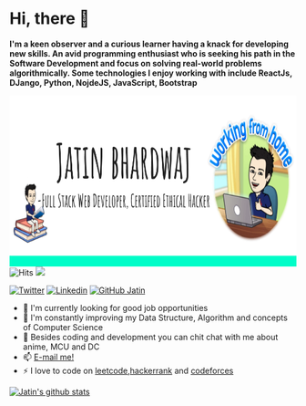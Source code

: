 # Hi, there 👋

**I'm a keen observer and a curious learner having a knack for developing new skills. An avid programming enthusiast who is seeking his path in the Software Development and focus on solving real-world problems algorithmically. Some technologies I enjoy working with include ReactJs, DJango, Python, NojdeJS, JavaScript, Bootstrap**

<!-- ![](https://github.com/jatinbharadwaj/jatinbharadwaj/blob/main/Jatin%20Intro.png) -->
<img src="https://github.com/jatinbharadwaj/jatinbharadwaj/blob/main/Jatin%20Intro.png" align="center" alt="jatin intro pic" width="900" height="300">
<img src="https://hitcounter.pythonanywhere.com/count/tag.svg?url=https%3A%2F%2Fgithub.com%2Fjatinbharadwaj%2Fjatinbharadwaj" alt="Hits">

<img src="https://github-readme-stats.vercel.app/api/top-langs/?username=jatinbharadwaj&layout=compact&hide=html" />


[![Twitter](https://img.shields.io/badge/-Twitter-222222?style=flat-square&logo=twitter&logoColor=white&link=https://twitter.com/thingisjatin)](https://twitter.com/thingisjatin)
[![Linkedin](https://img.shields.io/badge/-LinkedIn-222222?style=flat-square&logo=Linkedin&logoColor=white&link=https://www.linkedin.com/in/jatin-bhardwaj-78a123126/)](https://www.linkedin.com/in/jatin-bhardwaj-78a123126/)
[![GitHub Jatin](https://img.shields.io/github/followers/jatinbharadwaj?label=follow&style=social)](https://github.com/jatinbharadwaj)

- 🔭  I'm currently looking for good job opportunities 
- 🌱  I'm constantly improving my Data Structure, Algorithm and concepts of Computer Science 
- 💬  Besides coding and development you can chit chat with me about anime, MCU and DC
- 📫  [E-mail me!](jitinrcks@gmail.com)
- ⚡   I love to code on [leetcode](https://leetcode.com/jeeku/),[hackerrank](https://www.hackerrank.com/jitinrcks) and [codeforces](https://codeforces.com/profile/Jeeku)

[![Jatin's github stats](https://github-readme-stats.vercel.app/api?username=jatinbharadwaj&hide=issues,contribs&show_icons=true&theme=dracula)](https://github.com/jatinbharadwaj/github-readme-stats)

<!--
**jatinbharadwaj/jatinbharadwaj** is a ✨ _special_ ✨ repository because its `README.md` (this file) appears on your GitHub profile.

Here are some ideas to get you started:

- 🔭 I’m currently working on ...
- 🌱 I’m currently learning ...
- 👯 I’m looking to collaborate on ...
- 🤔 I’m looking for help with ...
- 💬 Ask me about ...
- 📫 How to reach me: ...
- 😄 Pronouns: ...
- ⚡ Fun fact: ...
-->
